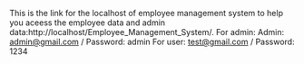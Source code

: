 This is the link for the localhost of employee management system to help you aceess the employee data and admin data:http://localhost/Employee_Management_System/.
For admin: Admin: admin@gmail.com / Password: admin 
For user: test@gmail.com  / Password: 1234

